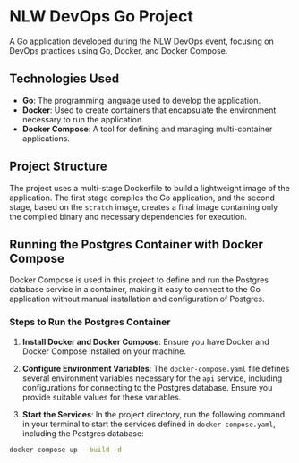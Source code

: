 # NLW DevOps Go Project

A Go application developed during the NLW DevOps event, focusing on DevOps practices using Go, Docker, and Docker Compose.

## Technologies Used

* **Go**: The programming language used to develop the application.
* **Docker**: Used to create containers that encapsulate the environment necessary to run the application.
* **Docker Compose**: A tool for defining and managing multi-container applications.

## Project Structure

The project uses a multi-stage Dockerfile to build a lightweight image of the application. The first stage compiles the Go application, and the second stage, based on the `scratch` image, creates a final image containing only the compiled binary and necessary dependencies for execution.

## Running the Postgres Container with Docker Compose

Docker Compose is used in this project to define and run the Postgres database service in a container, making it easy to connect to the Go application without manual installation and configuration of Postgres.

### Steps to Run the Postgres Container

1. **Install Docker and Docker Compose**: Ensure you have Docker and Docker Compose installed on your machine.

2. **Configure Environment Variables**: The `docker-compose.yaml` file defines several environment variables necessary for the `api` service, including configurations for connecting to the Postgres database. Ensure you provide suitable values for these variables.

3. **Start the Services**: In the project directory, run the following command in your terminal to start the services defined in `docker-compose.yaml`, including the Postgres database:

```bash
docker-compose up --build -d 
```
